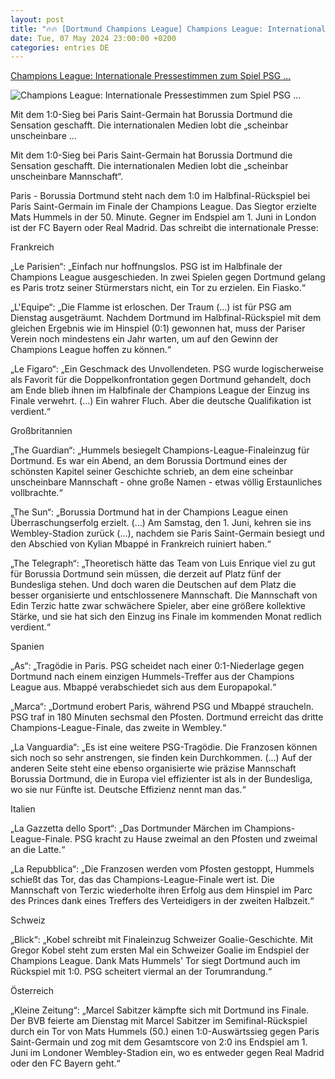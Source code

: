 ```yaml
---
layout: post
title: "🔥🔥 [Dortmund Champions League] Champions League: Internationale Pressestimmen zum Spiel PSG ..."
date: Tue, 07 May 2024 23:00:00 +0200
categories: entries DE
---
```

[Champions League: Internationale Pressestimmen zum Spiel PSG ...](https://www.mz.de/sport/fussball/internationale-pressestimmen-zum-spiel-psg-dortmund-0-1-3840302)

![Champions League: Internationale Pressestimmen zum Spiel PSG ...](https://bmg-images.forward-publishing.io/2024/05/08/235b0fd1-6d35-4311-aa28-2be5fcc5c0a9.jpeg?rect=0%2C61%2C2048%2C1152&w=1024)

Mit dem 1:0-Sieg bei Paris Saint-Germain hat Borussia Dortmund die Sensation geschafft. Die internationalen Medien lobt die „scheinbar unscheinbare ...

Mit dem 1:0-Sieg bei Paris Saint-Germain hat Borussia Dortmund die Sensation geschafft. Die internationalen Medien lobt die „scheinbar unscheinbare Mannschaft“.

Paris - Borussia Dortmund steht nach dem 1:0 im Halbfinal-Rückspiel bei Paris Saint-Germain im Finale der Champions League. Das Siegtor erzielte Mats Hummels in der 50. Minute. Gegner im Endspiel am 1. Juni in London ist der FC Bayern oder Real Madrid. Das schreibt die internationale Presse:

Frankreich

„Le Parisien“: „Einfach nur hoffnungslos. PSG ist im Halbfinale der Champions League ausgeschieden. In zwei Spielen gegen Dortmund gelang es Paris trotz seiner Stürmerstars nicht, ein Tor zu erzielen. Ein Fiasko.“

„L'Equipe“: „Die Flamme ist erloschen. Der Traum (...) ist für PSG am Dienstag ausgeträumt. Nachdem Dortmund im Halbfinal-Rückspiel mit dem gleichen Ergebnis wie im Hinspiel (0:1) gewonnen hat, muss der Pariser Verein noch mindestens ein Jahr warten, um auf den Gewinn der Champions League hoffen zu können.“



„Le Figaro“: „Ein Geschmack des Unvollendeten. PSG wurde logischerweise als Favorit für die Doppelkonfrontation gegen Dortmund gehandelt, doch am Ende blieb ihnen im Halbfinale der Champions League der Einzug ins Finale verwehrt. (...) Ein wahrer Fluch. Aber die deutsche Qualifikation ist verdient.“

Großbritannien

„The Guardian“: „Hummels besiegelt Champions-League-Finaleinzug für Dortmund. Es war ein Abend, an dem Borussia Dortmund eines der schönsten Kapitel seiner Geschichte schrieb, an dem eine scheinbar unscheinbare Mannschaft - ohne große Namen - etwas völlig Erstaunliches vollbrachte.“

„The Sun“: „Borussia Dortmund hat in der Champions League einen Überraschungserfolg erzielt. (...) Am Samstag, den 1. Juni, kehren sie ins Wembley-Stadion zurück (...), nachdem sie Paris Saint-Germain besiegt und den Abschied von Kylian Mbappé in Frankreich ruiniert haben.“

„The Telegraph“: „Theoretisch hätte das Team von Luis Enrique viel zu gut für Borussia Dortmund sein müssen, die derzeit auf Platz fünf der Bundesliga stehen. Und doch waren die Deutschen auf dem Platz die besser organisierte und entschlossenere Mannschaft. Die Mannschaft von Edin Terzic hatte zwar schwächere Spieler, aber eine größere kollektive Stärke, und sie hat sich den Einzug ins Finale im kommenden Monat redlich verdient.“

Spanien

„As“: „Tragödie in Paris. PSG scheidet nach einer 0:1-Niederlage gegen Dortmund nach einem einzigen Hummels-Treffer aus der Champions League aus. Mbappé verabschiedet sich aus dem Europapokal.“

„Marca“: „Dortmund erobert Paris, während PSG und Mbappé straucheln. PSG traf in 180 Minuten sechsmal den Pfosten. Dortmund erreicht das dritte Champions-League-Finale, das zweite in Wembley.“

„La Vanguardia“: „Es ist eine weitere PSG-Tragödie. Die Franzosen können sich noch so sehr anstrengen, sie finden kein Durchkommen. (...) Auf der anderen Seite steht eine ebenso organisierte wie präzise Mannschaft Borussia Dortmund, die in Europa viel effizienter ist als in der Bundesliga, wo sie nur Fünfte ist. Deutsche Effizienz nennt man das.“

Italien

„La Gazzetta dello Sport“: „Das Dortmunder Märchen im Champions-League-Finale. PSG kracht zu Hause zweimal an den Pfosten und zweimal an die Latte.“

„La Repubblica“: „Die Franzosen werden vom Pfosten gestoppt, Hummels schießt das Tor, das das Champions-League-Finale wert ist. Die Mannschaft von Terzic wiederholte ihren Erfolg aus dem Hinspiel im Parc des Princes dank eines Treffers des Verteidigers in der zweiten Halbzeit.“

Schweiz

„Blick“: „Kobel schreibt mit Finaleinzug Schweizer Goalie-Geschichte. Mit Gregor Kobel steht zum ersten Mal ein Schweizer Goalie im Endspiel der Champions League. Dank Mats Hummels' Tor siegt Dortmund auch im Rückspiel mit 1:0. PSG scheitert viermal an der Torumrandung.“

Österreich

„Kleine Zeitung“: „Marcel Sabitzer kämpfte sich mit Dortmund ins Finale. Der BVB feierte am Dienstag mit Marcel Sabitzer im Semifinal-Rückspiel durch ein Tor von Mats Hummels (50.) einen 1:0-Auswärtssieg gegen Paris Saint-Germain und zog mit dem Gesamtscore von 2:0 ins Endspiel am 1. Juni im Londoner Wembley-Stadion ein, wo es entweder gegen Real Madrid oder den FC Bayern geht.“

